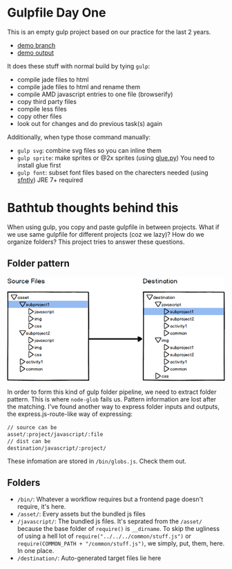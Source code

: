 # Gulpfile Day One

This is an empty gulp project based on our practice for the last 2 years.

- [demo branch](https://github.com/alvarto/gulp-day-one/tree/demo)
- [demo output](http://alvarto.github.io/gulp-day-one/destination/index.html)

It does these stuff with normal build by tying `gulp`:

- compile jade files to html
- compile jade files to html and rename them
- compile AMD javascript entries to one file (browserify)
- copy third party files
- compile less files
- copy other files
- look out for changes and do previous task(s) again

Additionally, when type those command manually:

- `gulp svg`: combine svg files so you can inline them
- `gulp sprite`: make sprites or @2x sprites (using [glue.py](https://github.com/jorgebastida/glue))
You need to install glue first
- `gulp font`: subset font files based on the charecters needed (using [sfntly](https://github.com/googlei18n/sfntly))
JRE 7+ required

# Bathtub thoughts behind this

When using gulp, you copy and paste gulpfile in between projects. What if we use same gulpfile for different projects (coz we lazy)? How do we organize folders? This project tries to answer these questions.

## Folder pattern

![](graph-1.png)

In order to form this kind of gulp folder pipeline, we need to extract folder pattern. This is where `node-glob` fails us. Pattern information are lost after the matching.
I've found another way to express folder inputs and outputs, the express.js-route-like way of expressing:

```
// source can be
asset/:project/javascript/:file
// dist can be
destination/javascript/:project/
```

These infomation are stored in `/bin/globs.js`. Check them out.

## Folders

- `/bin/`: Whatever a workflow requires but a frontend page doesn't require, it's here. 
- `/asset/`: Every assets but the bundled js files
- `/javascript/`: The bundled js files. It's seprated from the `/asset/` because the base folder of `require()` is `__dirname`. To skip the ugliness of using a hell lot of `require("../../../common/stuff.js")` or `require(COMMON_PATH + "/common/stuff.js")`, we simply, put, them, here. In one place.
- `/destination/`: Auto-generated target files lie here
